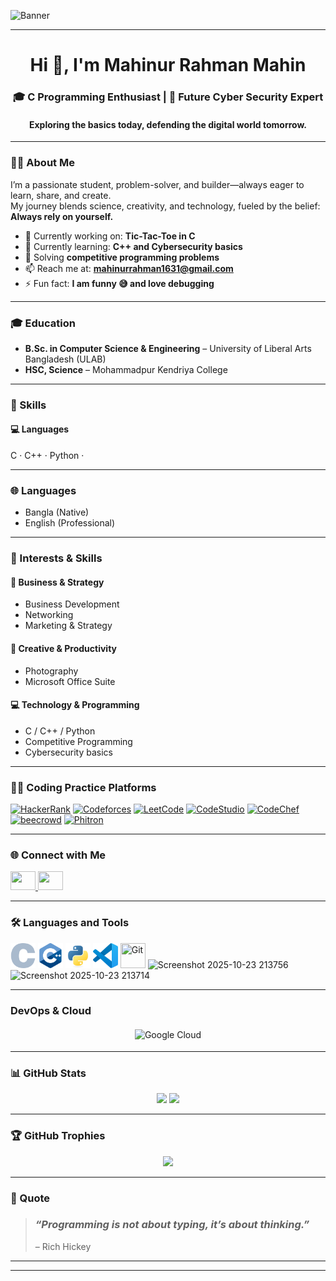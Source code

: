 ![Banner](https://user-images.githubusercontent.com/22680912/46479049-d8a9c400-c80b-11e8-92a1-89fc10701f4a.jpg)

---

<!-- 👋 Intro -->
<h1 align="center">Hi 👋, I'm Mahinur Rahman Mahin</h1>
<h3 align="center">🎓 C Programming Enthusiast | 🔐 Future Cyber Security Expert</h3>
<h4 align="center">Exploring the basics today, defending the digital world tomorrow.</h4>

---

### 👨‍💻 About Me
I’m a passionate student, problem-solver, and builder—always eager to learn, share, and create.  
My journey blends science, creativity, and technology, fueled by the belief: **Always rely on yourself.**

- 🔭 Currently working on: **Tic-Tac-Toe in C**
- 🌱 Currently learning: **C++ and Cybersecurity basics**
- 🚀 Solving **competitive programming problems**
- 📫 Reach me at: **mahinurrahman1631@gmail.com**
- ⚡ Fun fact: **I am funny 😅 and love debugging**

---

### 🎓 Education
- **B.Sc. in Computer Science & Engineering** – University of Liberal Arts Bangladesh (ULAB)
- **HSC, Science** – Mohammadpur Kendriya College

---



### 🧠 Skills
#### 💻 Languages
C · C++ · Python · 

---



### 🌐 Languages
- Bangla (Native)
- English (Professional)

---

### 🎵 Interests & Skills

#### 💼 Business & Strategy
- Business Development  
- Networking  
- Marketing & Strategy  

#### 🎨 Creative & Productivity
- Photography  
- Microsoft Office Suite  

#### 💻 Technology & Programming
- C / C++ / Python  
- Competitive Programming  
- Cybersecurity basics  

---

### 🧑‍💻 Coding Practice Platforms
[![HackerRank](https://img.shields.io/badge/HackerRank-2EC866?style=for-the-badge&logo=HackerRank&logoColor=white)](https://www.hackerrank.com/your_id)
[![Codeforces](https://img.shields.io/badge/Codeforces-445f9d?style=for-the-badge&logo=Codeforces&logoColor=white)](https://codeforces.com/profile/your_id)
[![LeetCode](https://img.shields.io/badge/LeetCode-FFA116?style=for-the-badge&logo=LeetCode&logoColor=black)](https://leetcode.com/your_id)
[![CodeStudio](https://img.shields.io/badge/CodeStudio-FF6F00?style=for-the-badge&logo=Codeforces&logoColor=white)](https://www.codingninjas.com/codestudio/profile/your_id)
[![CodeChef](https://img.shields.io/badge/CodeChef-5B4638?style=for-the-badge&logo=CodeChef&logoColor=white)](https://www.codechef.com/users/your_id)
[![beecrowd](https://img.shields.io/badge/beecrowd-2D3E50?style=for-the-badge&logo=data:image/svg+xml;base64,PHN2ZyBmaWxsPSJ3aGl0ZSIgaGVpZ2h0PSIyMDAiIHZpZXdCb3g9IjAgMCAyMDAgMjAwIiB3aWR0aD0iMjAwIiB4bWxucz0iaHR0cDovL3d3dy53My5vcmcvMjAwMC9zdmciPjxjaXJjbGUgY3g9IjEwMCIgY3k9IjEwMCIgcj0iMTAwIiBmaWxsPSIjMDAwIi8+PC9zdmc+)](https://www.beecrowd.com.br/judge/en/profile/your_id)
[![Phitron](https://img.shields.io/badge/Phitron%20OJ-8A2BE2?style=for-the-badge&logoColor=white)](https://phitron.io/your_id)

---

### 🌐 Connect with Me
<p align="left">
  <a href="https://linkedin.com/in/mahinurrahmanmahin" target="_blank">
    <img src="https://raw.githubusercontent.com/rahuldkjain/github-profile-readme-generator/master/src/images/icons/Social/linked-in-alt.svg" height="30" width="40" />
  </a>
  <a href="https://fb.com/mahinurrahmanmahin" target="_blank">
    <img src="https://raw.githubusercontent.com/rahuldkjain/github-profile-readme-generator/master/src/images/icons/Social/facebook.svg" height="30" width="40" />
  </a>
</p>

---

### 🛠️ Languages and Tools

<p align="left">

  <img src="https://raw.githubusercontent.com/devicons/devicon/master/icons/c/c-original.svg" width="40" height="40" title="C"/>
  <img src="https://raw.githubusercontent.com/devicons/devicon/master/icons/cplusplus/cplusplus-original.svg" width="40" height="40" title="C++"/>
  <img src="https://raw.githubusercontent.com/devicons/devicon/master/icons/python/python-original.svg" width="40" height="40" title="Python"/>

  <img src="https://raw.githubusercontent.com/devicons/devicon/master/icons/vscode/vscode-original.svg" width="40" height="40" title="VS Code"/>
  <img src="https://www.vectorlogo.zone/logos/git-scm/git-scm-icon.svg" width="40" height="40" title="Git"/>
  <img width="80" height="80" alt="Screenshot 2025-10-23 213756" src="https://github.com/user-attachments/assets/1aad7df8-6000-4ea6-89af-8f494ed70cba" />
  <img width="80" height="80" alt="Screenshot 2025-10-23 213714" src="https://github.com/user-attachments/assets/a95ee0d5-6e82-4c27-be5e-0a7b366ebf4e" />

</p>


---
  


### DevOps & Cloud
<p align="center"><img src="https://www.vectorlogo.zone/logos/google_cloud/google_cloud-icon.svg" alt="Google Cloud" width="48" height="48" style="margin: 4px;" /></p>

---



### 📊 GitHub Stats
<p align="center">
  <img src="https://github-readme-stats.vercel.app/api/top-langs?username=Mahin01234&show_icons=true&locale=en&layout=compact" width="45%" />
  <img src="https://github-readme-stats.vercel.app/api?username=mahin01631&show_icons=true&theme=tokyonight&count_private=true" width="45%" />
</p>

<!-- <p align="center">
  <img src="https://github-readme-stats.vercel.app/api?username=mahin01631&show_icons=true&theme=tokyonight" width="70%" />
</p> -->


---



### 🏆 GitHub Trophies
<p align="center">
  <img src="https://github-profile-trophy.vercel.app/?username=mahin01631&theme=tokyonight&no-frame=false&no-bg=false&margin-w=10" />
</p>

---

### 💬 Quote
<p align="center">
  <blockquote>
    <h3><i>“Programming is not about typing, it’s about thinking.”</i></h3>
    <p>– Rich Hickey</p>
  </blockquote>
</p>

---


<!-- <picture>
  <source media="(prefers-color-scheme: white)" srcset="https://raw.githubusercontent.com/tobiasmeyhoefer/tobiasmeyhoefer/output/github-snake-white.svg" />
  <source media="(prefers-color-scheme: light)" srcset="https://raw.githubusercontent.com/tobiasmeyhoefer/tobiasmeyhoefer/output/github-snake.svg" />
  <img alt="github-snake" src="https://raw.githubusercontent.com/tobiasmeyhoefer/tobiasmeyhoefer/output/github-snake.svg" />
</picture> -->

---




